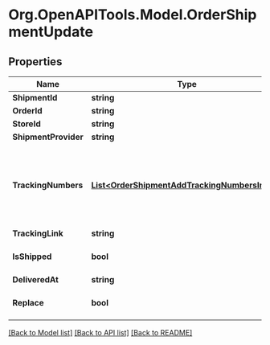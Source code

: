 # Org.OpenAPITools.Model.OrderShipmentUpdate

## Properties

Name | Type | Description | Notes
------------ | ------------- | ------------- | -------------
**ShipmentId** | **string** | Shipment id indicates the number of delivery | 
**OrderId** | **string** | Defines the order that will be updated | [optional] 
**StoreId** | **string** | Store Id | [optional] 
**ShipmentProvider** | **string** | Defines company name that provide tracking of shipment | [optional] 
**TrackingNumbers** | [**List&lt;OrderShipmentAddTrackingNumbersInner&gt;**](OrderShipmentAddTrackingNumbersInner.md) | Defines shipment&#39;s tracking numbers that have to be added&lt;/br&gt; How set tracking numbers to appropriate carrier:&lt;ul&gt;&lt;li&gt;tracking_numbers[]&#x3D;a2c.demo1,a2c.demo2 - set default carrier&lt;/li&gt;&lt;li&gt;tracking_numbers[&lt;b&gt;carrier_id&lt;/b&gt;]&#x3D;a2c.demo - set appropriate carrier&lt;/li&gt;&lt;/ul&gt;To get the list of carriers IDs that are available in your store, use the &lt;a href &#x3D; \&quot;https://api2cart.com/docs/#/cart/CartInfo\&quot;&gt;cart.info&lt;/a &gt; method | [optional] 
**TrackingLink** | **string** | Defines custom tracking link | [optional] 
**IsShipped** | **bool** | Defines shipment&#39;s status | [optional] [default to true]
**DeliveredAt** | **string** | Defines the date of delivery | [optional] 
**Replace** | **bool** | Allows rewrite tracking numbers | [optional] [default to true]

[[Back to Model list]](../README.md#documentation-for-models) [[Back to API list]](../README.md#documentation-for-api-endpoints) [[Back to README]](../README.md)

